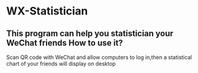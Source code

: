 WX-Statistician
====
This program can help you statistician your WeChat friends
How to use it?
-------
Scan QR code with WeChat and allow computers to log in,then a statistical chart of your friends will display on desktop

